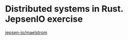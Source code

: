 # Distributed systems in Rust. JepsenIO exercise

[jepsen-io/maelstrom](https://github.com/jepsen-io/maelstrom)
